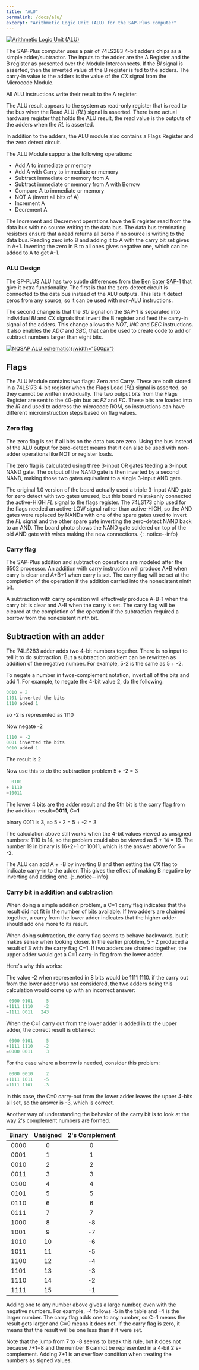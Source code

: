 ```yaml
---
title: "ALU"
permalink: /docs/alu/
excerpt: "Arithmetic Logic Unit (ALU) for the SAP-Plus computer"
---
```


[![Arithmetic Logic Unit (ALU)](../../assets/images/alu-module-small.png "ALU")](../../assets/images/alu-module.png)

The SAP-Plus computer uses a pair of 74LS283 4-bit adders chips as a simple adder/subtractor.  The inputs to the adder are the A Register and the B register as presented over the Module Interconnects.  If the _BI_ signal is asserted, then the inverted value of the B register is fed to the adders.  The carry-in value to the adders is the value of the _CX_ signal from the Microcode Module.

All ALU instructions write their result to the A register.

The ALU result appears to the system as read-only register that is read to the bus when the Read ALU (_RL_) signal is asserted.  There is no actual hardware register that holds the ALU result, the read value is the outputs of the adders when the _RL_ is asserted.

In addition to the adders, the ALU module also contains a Flags Register and the zero detect circuit.

The ALU Module supports the following operations:

* Add A to immediate or memory
* Add A with Carry to immediate or memory
* Subtract immediate or memory from A
* Subtract immediate or memory from A with Borrow
* Compare A to immediate or memory
* NOT A (invert all bits of A)
* Increment A
* Decrement A

The Increment and Decrement operations have the B register read from the data bus with no source writing to the data bus.  The data bus terminating resistors ensure that a read  returns all zeros if no source is writing to the data bus.  Reading zero into B and adding it to A with the carry bit set gives in A+1.  Inverting the zero in B to all ones gives negative one, which can be added to A to get A-1.

### ALU Design

The SP-PLUS ALU has two subtle differences from the [Ben Eater SAP-1](https://eater.net/8bit/) that give it extra functionality.  The first is that the zero-detect circuit is connected to the data bus instead of the ALU outputs.  This lets it detect zeros from any source, so it can be used with non-ALU instructions.

The second change is that the _SU_ signal on the SAP-1 is separated into individual _BI_ and _CX_ signals that invert the B register and feed the carry-in signal of the adders.  This change allows the _NOT_, _INC_ and _DEC_ instructions.  It also enables the _ADC_ and _SBC_, that can be used to create code to add or subtract numbers larger than eight bits.

[![NQSAP ALU schematic)](../../assets/images/alu-schematic.png "ALU schematic"){:width="500px"}](../../assets/images/alu-schematic.png)


## Flags

The ALU Module contains two flags: Zero and Carry.  These are both stored in a 74LS173 4-bit register when the Flags Load (_FL_) signal is asserted, so they cannot be written invididually.  The two output bits from the Flags Register are sent to the 40-pin bus as _FZ_ and _FC_.  These bits are loaded into the _IR_ and used to address the microcode ROM, so instructions can have different microinstruction steps based on flag values.

### Zero flag

The zero flag is set if all bits on the data bus are zero.  Using the bus instead of the ALU output for zero-detect means that it can also be used with non-adder operations like NOT or register loads.

The zero flag is calculated using three 3-input OR gates feeding a 3-input NAND gate.  The output of the NAND gate is then inverted by a second NAND, making those two gates equivalent to a single 3-input AND gate.  

The original 1.0 version of the board actually used a triple 3-input AND gate for zero detect with two gates unused, but this board mistakenly connected the active-HIGH _FL_ signal to the flags register.  The 74LS173 chip used for the flags needed an active-LOW signal rather than active-HIGH, so the AND gates were replaced by NANDs with one of the spare gates used to invert the _FL_ signal and the other spare gate inverting the zero-detect NAND back to an AND.  The board photo shows the NAND gate soldered on top of the old AND gate with wires making the new connections.
{: .notice--info}

### Carry flag

The SAP-Plus addition and subtraction operations are modeled after the 6502 processor.  An addition with carry instruction will produce A+B when carry is clear and A+B+1 when carry is set.  The carry flag will be set at the completion of the operation if the addition carried into the nonexistent ninth bit.

A subtraction with carry operation will effectively produce A-B-1 when the carry bit is clear and A-B when the carry is set.  The carry flag will be cleared at the completion of the operation if the subtraction required a borrow from the nonexistent ninth bit.

## Subtraction with an adder

The 74LS283 adder adds two 4-bit numbers together.  There is no input to tell it to do subtraction.  But a subtraction problem can be rewritten as addition of the negative number.  For example, 5-2 is the same as 5 + -2.

To negate a number in twos-complement notation, invert all of the bits and add 1.  For example, to negate the 4-bit value 2, do the following:

``` C
0010 = 2
1101 inverted the bits
1110 added 1
```

so -2 is represented as 1110

Now negate -2

``` C
1110 = -2
0001 inverted the bits
0010 added 1
```

The result is 2

Now use this to do the subtraction problem 5 + -2 = 3

``` C
  0101
+ 1110
=10011
```

The lower 4 bits are the adder result and the 5th bit is the carry flag from the addition: result=**0011**, C=**1**

binary 0011 is 3, so 5 - 2 = 5 + -2 = 3

The calculation above still works when the 4-bit values viewed as unsigned numbers: 1110 is 14, so the problem could also be viewed as 5 + 14 = 19.  The number 19 in binary is 16+2+1 or 10011, which is the answer above for 5 + -2.

The ALU can add A + -B by inverting B and then setting the _CX_ flag to indicate carry-in to the adder.  This gives the effect of making B negative by inverting and adding one.
{: .notice--info}

### Carry bit in addition and subtraction

When doing a simple addition problem, a C=1 carry flag indicates that the result did not fit in the number of bits available.  If two adders are chained together, a carry from the lower adder indicates that the higher adder should add one more to its result.

When doing subtraction, the carry flag seems to behave backwards, but it makes sense when looking closer.  In the earlier problem, 5 - 2 produced a result of 3 with the carry flag C=1.  If two adders are chained together, the upper adder would get a C=1 carry-in flag from the lower adder.  

Here's why this works:

The value -2 when represented in 8 bits would be 1111 1110.  if the carry out from the lower adder was not considered, the two adders doing this calculation would come up with an incorrect answer:

``` C
 0000 0101     5
+1111 1110    -2
=1111 0011   243
```

When the C=1 carry out from the lower adder is added in to the upper adder, the correct result is obtained:

``` C
 0000 0101     5
+1111 1110    -2
=0000 0011     3
```

For the case where a borrow is needed, consider this problem:

``` C
 0000 0010     2
+1111 1011    -5
=1111 1101    -3
```

In this case, the C=0 carry-out from the lower adder leaves the upper 4-bits all set, so the answer is -3, which is correct.

Another way of understanding the behavior of the carry bit is to look at the way 2's complement numbers are formed.

|Binary|Unsigned|2's Complement|
|:---:|:---:|:---:|
|0000 | 0| 0|
|0001 | 1| 1|
|0010 | 2| 2|
|0011 | 3| 3|
|0100 | 4| 4|
|0101 | 5| 5|
|0110 | 6| 6|
|0111 | 7| 7|
|1000 | 8| -8|
|1001 | 9| -7|
|1010 |10| -6|
|1011 |11| -5|
|1100 |12| -4|
|1101 |13| -3|
|1110 |14| -2|
|1111 |15| -1|

Adding one to any number above gives a large number, even with the negative numbers.  For example, -4 follows -5 in the table and -4 is the larger number.  The carry flag adds one to any number, so C=1 means the result gets larger and C=0 means it does not.  If the carry flag is zero, it means that the result will be one less than if it were set.

Note that the jump from 7 to -8 seems to break this rule, but it does not because 7+1=8 and the number 8 cannot be represented in a 4-bit 2's-complement.  Adding 7+1 is an overflow condition when treating the numbers as signed values.